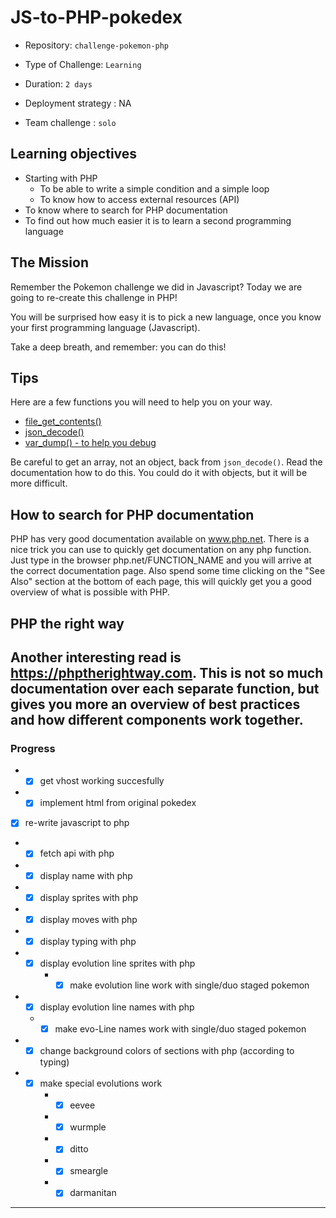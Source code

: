 # JS-to-PHP-pokedex

- Repository: `challenge-pokemon-php`
- Type of Challenge: `Learning`
- Duration: `2 days`
- Deployment strategy : NA

- Team challenge : `solo`

## Learning objectives
- Starting with PHP
    * To be able to write a simple condition and a simple loop
    * To know how to access external resources (API)
- To know where to search for PHP documentation
- To find out how much easier it is to learn a second programming language

## The Mission
Remember the Pokemon challenge we did in Javascript?
Today we are going to re-create this challenge in PHP!

You will be surprised how easy it is to pick a new  language, once you know your first programming language (Javascript).

Take a deep breath, and remember: you can do this!


## Tips
Here are a few functions you will need to help you on your way.

- [file_get_contents()](http://php.net/file_get_contents)
- [json_decode()](http://php.net/json_decode)
- [var_dump() - to help you debug](http://php.net/var_dump)

Be careful to get an array, not an object, back from `json_decode()`. Read the documentation how to do this.
You could do it with objects, but it will be more difficult.

## How to search for PHP documentation
PHP has very good documentation available on www.php.net. There is a nice trick you can use to quickly get documentation on any php function. Just type in the browser php.net/FUNCTION_NAME and you will arrive at the correct documentation page. Also spend some time clicking on the "See Also" section at the bottom of each page, this will quickly get you a good overview of what is possible with PHP.

## PHP the right way
Another interesting read is https://phptherightway.com. This is not so much documentation over each separate function, but gives you more an overview of best practices and how different components work together.
---
### Progress
- -[x] get vhost working succesfully
- -[x] implement html from original pokedex
- [x] re-write javascript to php
- -[x] fetch api with php
- -[x] display name with php
- -[x] display sprites with php
- -[x] display moves with php
- -[x] display typing with php
- - [x] display evolution line sprites with php
    - -[x] make evolution line work with single/duo staged pokemon
- - [x] display evolution line names with php
   -  -[x] make evo-Line names work with single/duo staged pokemon
- - [x] change background colors of sections with php (according to typing)
- -[x] make special evolutions work
    - -[x] eevee
    - -[x] wurmple
    - -[x] ditto
    - -[x] smeargle
    - -[x] darmanitan
---
